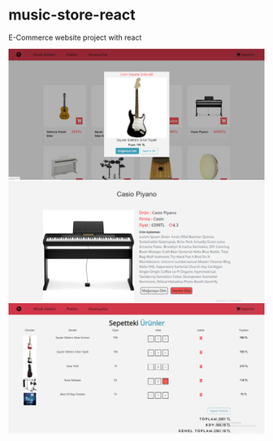 # music-store-react
E-Commerce website project with react

<img src="my-app/public/img/home.png" width="550px" >
<img src="my-app/public/img/details.png" width="550px" >
<img src="my-app/public/img/cart.png" width="550px" >
